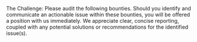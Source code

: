 The Challenge:
Please audit the following bounties. Should you identify and communicate an actionable issue within these bounties, you will be offered a position with us immediately. We appreciate clear, concise reporting, coupled with any potential solutions or recommendations for the identified issue(s).
